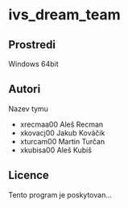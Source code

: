 # ivs_dream_team
Prostredi
---------
Windows 64bit

Autori
------

Nazev tymu
- xrecmaa00 Aleš Recman 
- xkovacj00 Jakub Kováčik
- xturcam00 Martin Turčan 
- xkubisa00 Aleš Kubiš 

Licence
-------

Tento program je poskytovan...
